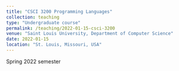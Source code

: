 ```yaml
---
title: "CSCI 3200 Programming Languages"
collection: teaching
type: "Undergraduate course"
permalink: /teaching/2022-01-15-csci-3200
venue: "Saint Louis University, Department of Computer Science"
date: 2022-01-15
location: "St. Louis, Missouri, USA"
---
```


Spring 2022 semester
